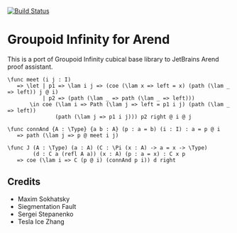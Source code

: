 [![Build Status](https://travis-ci.org/groupoid/arend.svg?branch=master)](https://travis-ci.org/groupoid/arend)

Groupoid Infinity for Arend
===========================

This is a port of Groupoid Infinity cubical base library to JetBrains Arend proof assistant.

```
\func meet (i j : I)
   => \let | p1 => \lam i j => (coe (\lam x => left = x) (path (\lam _ => left)) j @ i)
           | p2 => (path (\lam _ => path (\lam _ => left)))
       \in coe (\lam i => Path (\lam j => left = p1 i j) (path (\lam _ => left))
               (path (\lam j => p1 i j))) p2 right @ i @ j

\func connAnd {A : \Type} {a b : A} (p : a = b) (i : I) : a = p @ i
   => path (\lam j => p @ meet i j)

\func J (A : \Type) (a : A) (C : \Pi (x : A) -> a = x -> \Type)
        (d : C a (refl A a)) (x : A) (p : a = x) : C x p
   => coe (\lam i => C (p @ i) (connAnd p i)) d right
```

Credits
-------

* Maxim Sokhatsky
* Siegmentation Fault
* Sergei Stepanenko
* Tesla Ice Zhang‮
